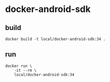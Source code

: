 # docker-android-sdk

## build

    docker build -t local/docker-android-sdk:34 .

## run

    docker run \
        -it --rm \
        local/docker-android-sdk:34
